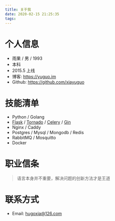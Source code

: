 ```yaml
---
title: 关于我
date: 2020-02-15 21:25:35
tags:
---
```


# 个人信息
+ 雨果 / 男 / 1993
+ 本科
+ 2015.5 上线
+ 博客: https://yuguo.im
+ Github: https://github.com/xiayuguo


# 技能清单
+ Python / Golang
+ [Flask](https://github.com/pallets/flask) / [Tornado](https://github.com/tornadoweb/tornado) / [Celery](https://github.com/celery/celery) / [Gin](https://github.com/gin-gonic/gin)
+ Nginx / Caddy
+ Postgres / Mysql / Mongodb / Redis
+ RabbitMQ / Mosquitto
+ Docker

# 职业信条
> 语言本身并不重要，解决问题的创新方法才是王道

# 联系方式
+ Email: hugoxia@126.com
